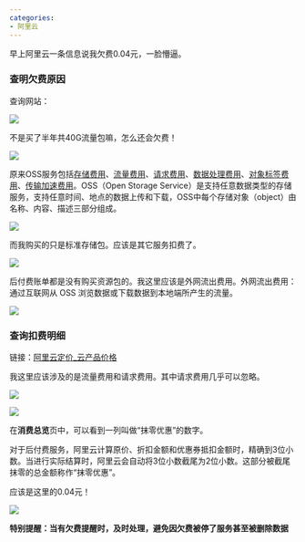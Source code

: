 ```yaml
---
categories:
- 阿里云
---
```




早上阿里云一条信息说我欠费0.04元，一脸懵逼。

### 查明欠费原因

查询网站：

![](https://puff-blog.oss-cn-shenzhen.aliyuncs.com/个人博客/20200613151951.png)

<!--more-->

不是买了半年共40G流量包嘛，怎么还会欠费！

![](https://puff-blog.oss-cn-shenzhen.aliyuncs.com/个人博客/20200613153205.png)

原来OSS服务包括[存储费用](https://help.aliyun.com/document_detail/59636.html#section-uz2-m2t-lgb?_from=help_widget_anchor)、[流量费用](https://help.aliyun.com/document_detail/59636.html#section-gcg-nqt-lgb?_from=help_widget_anchor)、[请求费用](https://help.aliyun.com/document_detail/59636.html#section-msh-3st-lgb?_from=help_widget_anchor)、[数据处理费用](https://help.aliyun.com/document_detail/59636.html#section-ykd-nst-lgb?_from=help_widget_anchor)、[对象标签费用](https://help.aliyun.com/document_detail/59636.html#section-jyl-k2h-g2f?_from=help_widget_anchor)、[传输加速费用](https://help.aliyun.com/document_detail/59636.html#section-dxe-pq2-8bw?_from=help_widget_anchor)。OSS（Open Storage Service）是支持任意数据类型的存储服务，支持任意时间、地点的数据上传和下载，OSS中每个存储对象（object）由名称、内容、描述三部分组成。

![](https://puff-blog.oss-cn-shenzhen.aliyuncs.com/个人博客/20200613152413.png)

而我购买的只是标准存储包。应该是其它服务扣费了。

![](https://puff-blog.oss-cn-shenzhen.aliyuncs.com/个人博客/20200613144237.png)

后付费账单都是没有购买资源包的。我这里应该是外网流出费用。外网流出费用：通过互联网从 OSS 浏览数据或下载数据到本地端所产生的流量。

![](https://puff-blog.oss-cn-shenzhen.aliyuncs.com/个人博客/20200613153904.png)

### 查询扣费明细

链接：[阿里云定价_云产品价格]( https://www.aliyun.com/price/product)

我这里应该涉及的是流量费用和请求费用。其中请求费用几乎可以忽略。

![](https://puff-blog.oss-cn-shenzhen.aliyuncs.com/个人博客/20200613161047.png)

![](https://puff-blog.oss-cn-shenzhen.aliyuncs.com/个人博客/20200613161455.png)

在**消费总览**页中，可以看到一列叫做“抹零优惠”的数字。

对于后付费服务，阿里云计算原价、折扣金额和优惠券抵扣金额时，精确到3位小数。当进行实际结算时，阿里云会自动将3位小数截尾为2位小数。这部分被截尾抹零的总金额称作“抹零优惠”。

应该是这里的0.04元！

![](https://puff-blog.oss-cn-shenzhen.aliyuncs.com/个人博客/20200613161901.png)



**特别提醒：当有欠费提醒时，及时处理，避免因欠费被停了服务甚至被删除数据**



